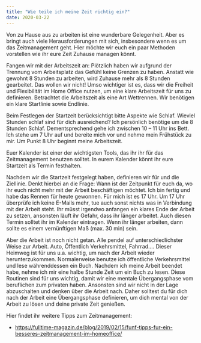 ```yaml
---
title: "Wie teile ich meine Zeit richtig ein?"
date: 2020-03-22
---
```


Von zu Hause aus zu arbeiten ist eine wunderbare Gelegenheit. Aber es bringt auch viele Herausforderungen mit sich, insbesondere wenn es um das Zeitmanagement geht.
Hier möchte wir euch ein paar Methoden vorstellen wie ihr eure Zeit Zuhause managen könnt.

Fangen wir mit der Arbeitszeit an: 
Plötzlich haben wir aufgrund der Trennung vom Arbeitsplatz das Gefühl keine Grenzen zu haben. Anstatt wie gewohnt 8 Stunden zu arbeiten, wird Zuhause mehr als 8 Stunden gearbeitet. Das wollen wir nicht!
Umso wichtiger ist es, dass wir die Freiheit und Flexibilität im Home Office nutzen, um eine klare Arbeitszeit für uns zu definieren. 
Betrachtet die Arbeitszeit als eine Art Wettrennen. Wir benötigen ein klare Startlinie sowie Endlinie. 

Beim Festlegen der Startzeit berücksichtigt bitte Aspekte wie Schlaf. Wieviel Stunden schlaf sind für dich ausreichend? 
Ich persönlich benötige um die 8 Stunden Schlaf.
Dementsprechend gehe ich zwischen 10 – 11 Uhr ins Bett. Ich stehe um 7 Uhr auf und bereite mich vor und nehme mein Frühstück zu mir. 
Um Punkt 8 Uhr beginnt meine Arbeitszeit. 

Euer Kalender ist einer der wichtigsten Tools, das ihr ihr für das Zeitmanagement benutzen solltet. In eurem Kalender könnt ihr eure Startzeit als Termin festhalten.

Nachdem wir die Startzeit festgelegt haben, definieren wir für und die Ziellinie. 
Denkt hierbei an die Frage: Wann ist der Zeitpunkt für euch da, wo ihr euch nicht mehr mit der Arbeit beschäftigen möchtet. Ich bin fertig und habe das Rennen für heute gewonnen.
Für mich ist es 17 Uhr. Um 17 Uhr überprüfe ich keine E-Mails mehr, tue auch sonst nichts was in Verbindung mit der Arbeit steht.
Ihr müsst irgendwo anfangen ein klares Ende der Arbeit zu setzen, ansonsten läuft ihr Gefahr, dass ihr länger arbeitet. Auch diesen Termin solltet ihr im Kalender eintragen. 
Wenn ihr länger arbeiten, dann sollte es einem vernünftigen Maß (max. 30 min) sein. 

Aber die Arbeit ist noch nicht getan. Alle pendel auf unterschiedlichster Weise zur Arbeit. Auto, Öffentlich Verkehrsmittel, Fahrrad….
Dieser Heimweg ist für uns u.a. wichtig, um nach der Arbeit wieder herunterzukommen. 
Normalerweise benutze ich öffentliche Verkehrsmittel und lese währenddessen ein Buch. Nachdem ich meine Arbeit beendet habe, nehme ich mir eine halbe Stunde Zeit um ein Buch zu lesen. Diese Routinen sind für uns wichtig, damit wir eine mentale Übergangsphase vom beruflichen zum privaten haben. Ansonsten sind wir nicht in der Lage abzuschalten und denken über die Arbeit nach.
Daher solltest du für dich nach der Arbeit eine Übergangsphase definieren, um dich mental von der Arbeit zu lösen und deine private Zeit genießen.


Hier findet ihr weitere Tipps zum Zeitmanagement:

- https://fulltime-magazin.de/blog/2019/02/15/funf-tipps-fur-ein-besseres-zeitmanagement-im-homeoffice/
